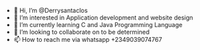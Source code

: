 - 👋 Hi, I’m @Derrysantaclos
- 👀 I’m interested in Application development and website design
- 🌱 I’m currently learning C and Java Programming Language
- 💞️ I’m looking to collaborate on to be determined
- 📫 How to reach me via whatsapp +2349039074767

<!---
Derrysantaclos/Derrysantaclos is a ✨ special ✨ repository because its `README.md` (this file) appears on your GitHub profile.
You can click the Preview link to take a look at your changes.
--->
